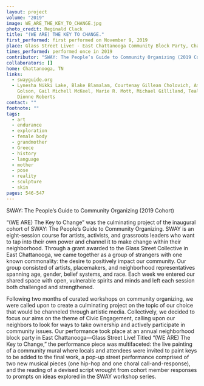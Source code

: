 ```yaml
---
layout: project
volume: "2019"
image: WE_ARE_THE_KEY_TO_CHANGE.jpg
photo_credit: Reginald Clack
title: "(WE ARE) THE KEY TO CHANGE."
first_performed: first performed on November 9, 2019
place: Glass Street Live! - East Chattanooga Community Block Party, Chattanooga, TN
times_performed: performed once in 2019
contributor: "SWAY: The People’s Guide to Community Organizing (2019 Cohort)"
collaborators: []
home: Chattanooga, TN
links:
  - swayguide.org
  - Lynesha Nikki Lake, Blake Blamalam, Courtenay Gillean Cholovich, Amy Diane, Caleb
    Golson, Gail Michell McKeel, Marie R. Mott, Michael Gilliland, Teal Thibaud, Erika
    Dionne Roberts
contact: ""
footnote: ""
tags:
  - art
  - endurance
  - exploration
  - female body
  - grandmother
  - Greece
  - history
  - language
  - mother
  - pose
  - reality
  - sculpture
  - skin
pages: 546-547
---
```


SWAY: The People’s Guide to Community Organizing (2019 Cohort)

“(WE ARE) The Key to Change” was the culminating project of the inaugural cohort of SWAY: The People’s Guide to Community Organizing. SWAY is an eight-session course for artists, activists, and grassroots leaders who want to tap into their own power and channel it to make change within their neighborhood. Through a grant awarded to the Glass Street Collective in East Chattanooga, we came together as a group of strangers with one known commonality: the desire to positively impact our community. Our group consisted of artists, placemakers, and neighborhood representatives spanning age, gender, belief systems, and race. Each week we entered our shared space with open, vulnerable spirits and minds and left each session both challenged and strengthened.

Following two months of curated workshops on community organizing, we were called upon to create a culminating project on the topic of our choice that would be channeled through artistic media. Collectively, we decided to focus our aims on the theme of Civic Engagement, calling upon our neighbors to look for ways to take ownership and actively participate in community issues. Our performance took place at an annual neighborhood block party in East Chattanooga—Glass Street Live! Titled “(WE ARE) The Key to Change,” the performance piece was multifaceted: the live painting of a community mural where locals and attendees were invited to paint keys to be added to the final work, a pop-up street performance comprised of two new musical pieces (one hip-hop and one choral call-and-response), and the reading of a devised script wrought from cohort member responses to prompts on ideas explored in the SWAY workshop series.
